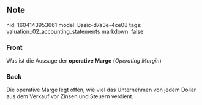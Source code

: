 ## Note
nid: 1604143953661
model: Basic-d7a3e-4ce08
tags: valuation::02_accounting_statements
markdown: false

### Front
<p>Was ist die Aussage der <b>operative Marge</b> (<i>Operating
Margin</i>)

### Back
<p>Die operative Marge legt offen, wie viel das Unternehmen von
jedem Dollar aus dem Verkauf <span>vor Zinsen und Steuern</span>
verdient.
